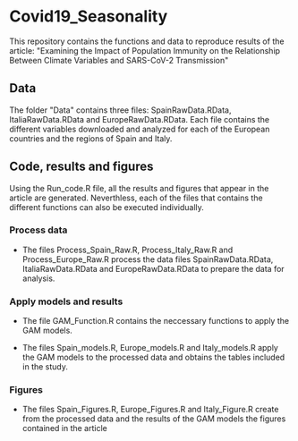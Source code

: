 # Covid19_Seasonality
This repository contains the functions and data to reproduce results of the article: "Examining the Impact of Population Immunity on the Relationship Between Climate Variables and SARS-CoV-2 Transmission"

## Data

The folder "Data" contains three files: SpainRawData.RData, ItaliaRawData.RData and EuropeRawData.RData. Each file contains the different variables downloaded and analyzed for each of the European countries and the regions of Spain and Italy.

## Code, results and figures
Using the Run_code.R file, all the results and figures that appear in the article are generated. Neverthless, each of the files that contains the different functions can also be executed individually.

### Process data

 * The files Process_Spain_Raw.R, Process_Italy_Raw.R and Process_Europe_Raw.R process the data files SpainRawData.RData, ItaliaRawData.RData and EuropeRawData.RData to prepare the data for analysis.

### Apply models and results

* The file GAM_Function.R contains the neccessary functions to apply the GAM models.

* The files Spain_models.R, Europe_models.R and Italy_models.R apply the GAM models to the processed data and obtains the tables included in the study.

### Figures

* The files Spain_Figures.R, Europe_Figures.R and Italy_Figure.R create from the processed data and the results of the GAM models the figures contained in the article

